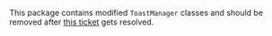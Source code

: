This package contains modified `ToastManager` classes and should be removed after [this ticket](https://github.com/kotcrab/vis-editor/issues/279) gets resolved.
